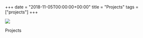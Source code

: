 +++
date = "2018-11-05T00:00:00+00:00"
title = "Projects"
tags = ["projects"]
+++

<img src="/img/cover.jpg" style="display: block; margin: 0 auto;">

Projects 
